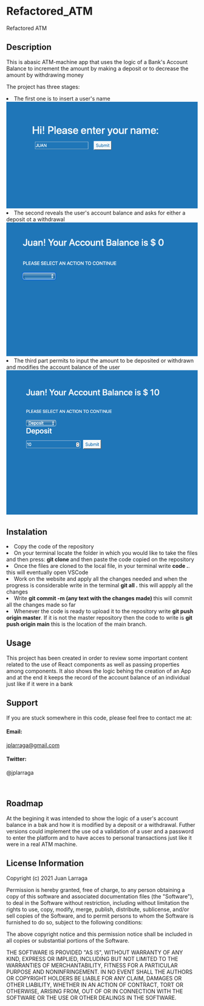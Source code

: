 # Refactored_ATM

Refactored ATM

<h2>Description</h2>

<p> This is abasic ATM-machine app that uses the logic of a Bank's Account Balance to increment the amount by making a deposit or to decrease the amount by withdrawing money </p>

<p>The project has three stages:</p>

<li>The first one is to insert a user's name</li>
<img src="img/1.png" alt="ATM step1">
<li>The second reveals the user's account balance and asks for either a deposit ot a withdrawal</li>
<img src="img/2.png" alt="ATM step2">
<li>The third part permits to input the amount to be deposited or withdrawn and modifies the account balance of the user</li>
<img src="img/3.png" alt="ATM step3">

<h2>Instalation</h2>
    <li>Copy the code of the repository</li>
    <li>On your terminal locate the folder in which you would like to take the files and then press: <strong> git clone </strong> and then paste the code copied on the repository</li>
    <li>Once the files are cloned to the local file, in your terminal write <strong>code .</strong>. this will eventually open VSCode </li>
    <li>Work on the website and apply all the changes needed and when the progress is considerable write in the terminal <strong> git all .</strong> this will appply all the changes</li>
     <li>Write <strong> git commit -m (any text with the changes made) </strong> this will commit all the changes made so far</li>
    <li>Whenever the code is ready to upload it to the repository write <strong>git push origin master</strong>. If it is not the master repository then the code to write is <strong>git push origin main</strong> this is the location of the main branch.

<h2>Usage</h2>
 
 <p>This project has been created in order to review some important content related to the use of React components as well as passing properties among components. It also shows the logic behing the creation of an App and at the end it keeps the record of the account balance of an individual just like if it were in a bank</p>

 <h2>Support</h2>

<p>
If you are stuck somewhere in this code, please feel free to contact me at:
</p>
<h4>Email:</h4>

<a href="mailto:jplarraga@gmail.com">jplarraga@gmail.com</a>

<h4>Twitter:</h4>

<p>@jplarraga</p>
<br>

<h2>Roadmap</h2>
<p>At the begining it was intended to show the logic of a user's account balance in a bak and how it is modified by a deposit or a withdrawal. Futher versions could implement the use od a validation of a user and a password to enter the platform and to have acces to personal transactions just like it were in a real ATM machine.</p>

<h2>License Information</h2>
<p>Copyright (c) 2021 Juan Larraga

Permission is hereby granted, free of charge, to any person obtaining a copy of this software and associated documentation files (the "Software"), to deal in the Software without restriction, including without limitation the rights to use, copy, modify, merge, publish, distribute, sublicense, and/or sell copies of the Software, and to permit persons to whom the Software is furnished to do so, subject to the following conditions:

The above copyright notice and this permission notice shall be included in all copies or substantial portions of the Software.

THE SOFTWARE IS PROVIDED "AS IS", WITHOUT WARRANTY OF ANY KIND, EXPRESS OR IMPLIED, INCLUDING BUT NOT LIMITED TO THE WARRANTIES OF MERCHANTABILITY, FITNESS FOR A PARTICULAR PURPOSE AND NONINFRINGEMENT. IN NO EVENT SHALL THE AUTHORS OR COPYRIGHT HOLDERS BE LIABLE FOR ANY CLAIM, DAMAGES OR OTHER LIABILITY, WHETHER IN AN ACTION OF CONTRACT, TORT OR OTHERWISE, ARISING FROM, OUT OF OR IN CONNECTION WITH THE SOFTWARE OR THE USE OR OTHER DEALINGS IN THE SOFTWARE. </p>

<br>